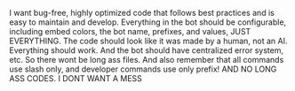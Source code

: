 I want bug-free, highly optimized code that follows best practices and is easy to maintain and develop. Everything in the bot should be configurable, including embed colors, the bot name, prefixes, and values, JUST EVERYTHING. The code should look like it was made by a human, not an AI. Everything should work. And the bot should have centralized error system, etc. So there wont be long ass files. And also remember that all commands use slash only, and developer commands use only prefix! AND NO LONG ASS CODES. I DONT WANT A MESS
